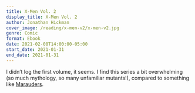 ```yaml
---
title: X-Men Vol. 2
display_title: X-Men Vol. 2
author: Jonathan Hickman
cover_image: /reading/x-men-v2/x-men-v2.jpg
genre: Comic
format: Ebook
date: 2021-02-08T14:00:00-05:00
start_date: 2021-01-31
end_date: 2021-01-31
---
```


I didn’t log the first volume, it seems. I find this series a bit overwhelming (so much mythology, so many unfamiliar mutants!), compared to something like [Marauders](/reading/marauders-v1/).